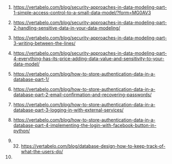 # 

1. https://vertabelo.com/blog/security-approaches-in-data-modeling-part-1-simple-access-control-to-a-small-data-model/?form=MG0AV3
2. https://vertabelo.com/blog/security-approaches-in-data-modeling-part-2-handling-sensitive-data-in-your-data-modeling/
3. https://vertabelo.com/blog/security-approaches-in-data-modeling-part-3-writing-between-the-lines/
4. https://vertabelo.com/blog/security-approaches-in-data-modeling-part-4-everything-has-its-price-adding-data-value-and-sensitivity-to-your-data-model/

1. https://vertabelo.com/blog/how-to-store-authentication-data-in-a-database-part-1/
2. https://vertabelo.com/blog/how-to-store-authentication-data-in-a-database-part-2-email-confirmation-and-recovering-passwords/
3. https://vertabelo.com/blog/how-to-store-authentication-data-in-a-database-part-3-logging-in-with-external-services/
4. https://vertabelo.com/blog/how-to-store-authentication-data-in-a-database-part-4-implementing-the-login-with-facebook-button-in-python/

7. 32. https://vertabelo.com/blog/database-design-how-to-keep-track-of-what-the-users-do/
10. 
